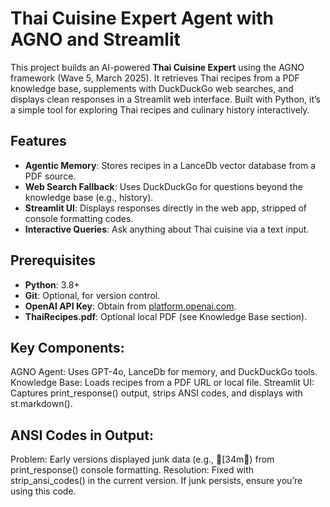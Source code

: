 # Thai Cuisine Expert Agent with AGNO and Streamlit

This project builds an AI-powered **Thai Cuisine Expert** using the AGNO framework (Wave 5, March 2025). It retrieves Thai recipes from a PDF knowledge base, supplements with DuckDuckGo web searches, and displays clean responses in a Streamlit web interface. Built with Python, it’s a simple tool for exploring Thai recipes and culinary history interactively.

## Features
- **Agentic Memory**: Stores recipes in a LanceDb vector database from a PDF source.
- **Web Search Fallback**: Uses DuckDuckGo for questions beyond the knowledge base (e.g., history).
- **Streamlit UI**: Displays responses directly in the web app, stripped of console formatting codes.
- **Interactive Queries**: Ask anything about Thai cuisine via a text input.

## Prerequisites
- **Python**: 3.8+  
- **Git**: Optional, for version control.  
- **OpenAI API Key**: Obtain from [platform.openai.com](https://platform.openai.com/).  
- **ThaiRecipes.pdf**: Optional local PDF (see Knowledge Base section).

## Key Components:
AGNO Agent: Uses GPT-4o, LanceDb for memory, and DuckDuckGo tools.
Knowledge Base: Loads recipes from a PDF URL or local file.
Streamlit UI: Captures print_response() output, strips ANSI codes, and displays with st.markdown().

## ANSI Codes in Output:
Problem: Early versions displayed junk data (e.g., [34m┃) from print_response() console formatting.
Resolution: Fixed with strip_ansi_codes() in the current version. If junk persists, ensure you’re using this code.